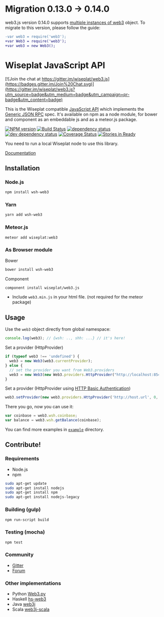 # Migration 0.13.0 -> 0.14.0

web3.js version 0.14.0 supports [multiple instances of web3](https://github.com/wiseplat/web3.js/issues/297) object.
To migrate to this version, please follow the guide:

```diff
-var web3 = require('web3');
+var Web3 = require('web3');
+var web3 = new Web3();
```


# Wiseplat JavaScript API

[![Join the chat at https://gitter.im/wiseplat/web3.js](https://badges.gitter.im/Join%20Chat.svg)](https://gitter.im/wiseplat/web3.js?utm_source=badge&utm_medium=badge&utm_campaign=pr-badge&utm_content=badge)

This is the Wiseplat compatible [JavaScript API](https://github.com/wiseplat/wiki/wiki/JavaScript-API)
which implements the [Generic JSON RPC](https://github.com/wiseplat/wiki/wiki/JSON-RPC) spec. It's available on npm as a node module, for bower and component as an embeddable js and as a meteor.js package.

[![NPM version][npm-image]][npm-url] [![Build Status][travis-image]][travis-url] [![dependency status][dep-image]][dep-url] [![dev dependency status][dep-dev-image]][dep-dev-url] [![Coverage Status][coveralls-image]][coveralls-url] [![Stories in Ready][waffle-image]][waffle-url]

<!-- [![browser support](https://ci.testling.com/wiseplat/wiseplat.js.png)](https://ci.testling.com/wiseplat/wiseplat.js) -->

You need to run a local Wiseplat node to use this library.

[Documentation](https://github.com/wiseplat/wiki/wiki/JavaScript-API)

## Installation

### Node.js

```bash
npm install wsh-web3
```

### Yarn

```bash
yarn add wsh-web3
```

### Meteor.js

```bash
meteor add wiseplat:web3
```

### As Browser module
Bower

```bash
bower install wsh-web3
```

Component

```bash
component install wiseplat/web3.js
```

* Include `web3.min.js` in your html file. (not required for the meteor package)

## Usage
Use the `web3` object directly from global namespace:

```js
console.log(web3); // {wsh: .., shh: ...} // it's here!
```

Set a provider (HttpProvider)

```js
if (typeof web3 !== 'undefined') {
  web3 = new Web3(web3.currentProvider);
} else {
  // set the provider you want from Web3.providers
  web3 = new Web3(new Web3.providers.HttpProvider("http://localhost:8545"));
}
```

Set a provider (HttpProvider using [HTTP Basic Authentication](https://en.wikipedia.org/wiki/Basic_access_authentication))

```js
web3.setProvider(new web3.providers.HttpProvider('http://host.url', 0, BasicAuthUsername, BasicAuthPassword));
```

There you go, now you can use it:

```js
var coinbase = web3.wsh.coinbase;
var balance = web3.wsh.getBalance(coinbase);
```

You can find more examples in [`example`](https://github.com/wiseplat/web3.js/tree/master/example) directory.


## Contribute!

### Requirements

* Node.js
* npm

```bash
sudo apt-get update
sudo apt-get install nodejs
sudo apt-get install npm
sudo apt-get install nodejs-legacy
```

### Building (gulp)

```bash
npm run-script build
```


### Testing (mocha)

```bash
npm test
```

### Community
 - [Gitter](https://gitter.im/wiseplat/web3.js?source=orgpage)
 - [Forum](https://forum.wiseplat.org/categories/wiseplat-js)


### Other implementations
 - Python [Web3.py](https://github.com/pipermerriam/web3.py)
 - Haskell [hs-web3](https://github.com/airalab/hs-web3)
 - Java [web3j](https://github.com/web3j/web3j)
 - Scala [web3j-scala](https://github.com/mslinn/web3j-scala)


[npm-image]: https://badge.fury.io/js/web3.png
[npm-url]: https://npmjs.org/package/web3
[travis-image]: https://travis-ci.org/wiseplat/web3.js.svg
[travis-url]: https://travis-ci.org/wiseplat/web3.js
[dep-image]: https://david-dm.org/wiseplat/web3.js.svg
[dep-url]: https://david-dm.org/wiseplat/web3.js
[dep-dev-image]: https://david-dm.org/wiseplat/web3.js/dev-status.svg
[dep-dev-url]: https://david-dm.org/wiseplat/web3.js#info=devDependencies
[coveralls-image]: https://coveralls.io/repos/wiseplat/web3.js/badge.svg?branch=master
[coveralls-url]: https://coveralls.io/r/wiseplat/web3.js?branch=master
[waffle-image]: https://badge.waffle.io/wiseplat/web3.js.svg?label=ready&title=Ready
[waffle-url]: https://waffle.io/wiseplat/web3.js
